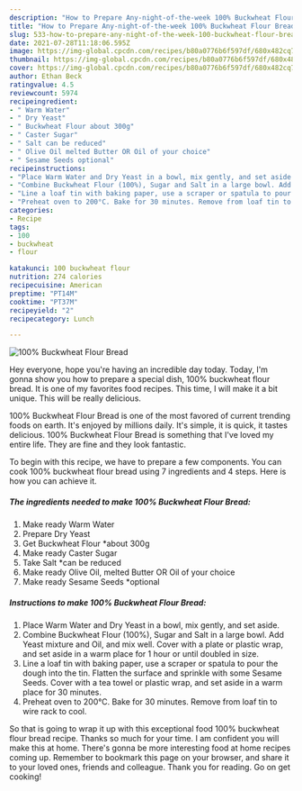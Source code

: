 ```yaml
---
description: "How to Prepare Any-night-of-the-week 100% Buckwheat Flour Bread"
title: "How to Prepare Any-night-of-the-week 100% Buckwheat Flour Bread"
slug: 533-how-to-prepare-any-night-of-the-week-100-buckwheat-flour-bread
date: 2021-07-28T11:18:06.595Z
image: https://img-global.cpcdn.com/recipes/b80a0776b6f597df/680x482cq70/100-buckwheat-flour-bread-recipe-main-photo.jpg
thumbnail: https://img-global.cpcdn.com/recipes/b80a0776b6f597df/680x482cq70/100-buckwheat-flour-bread-recipe-main-photo.jpg
cover: https://img-global.cpcdn.com/recipes/b80a0776b6f597df/680x482cq70/100-buckwheat-flour-bread-recipe-main-photo.jpg
author: Ethan Beck
ratingvalue: 4.5
reviewcount: 5974
recipeingredient:
- " Warm Water"
- " Dry Yeast"
- " Buckwheat Flour about 300g"
- " Caster Sugar"
- " Salt can be reduced"
- " Olive Oil melted Butter OR Oil of your choice"
- " Sesame Seeds optional"
recipeinstructions:
- "Place Warm Water and Dry Yeast in a bowl, mix gently, and set aside."
- "Combine Buckwheat Flour (100%), Sugar and Salt in a large bowl. Add Yeast mixture and Oil, and mix well. Cover with a plate or plastic wrap, and set aside in a warm place for 1 hour or until doubled in size."
- "Line a loaf tin with baking paper, use a scraper or spatula to pour the dough into the tin. Flatten the surface and sprinkle with some Sesame Seeds. Cover with a tea towel or plastic wrap, and set aside in a warm place for 30 minutes."
- "Preheat oven to 200°C. Bake for 30 minutes. Remove from loaf tin to wire rack to cool."
categories:
- Recipe
tags:
- 100
- buckwheat
- flour

katakunci: 100 buckwheat flour 
nutrition: 274 calories
recipecuisine: American
preptime: "PT14M"
cooktime: "PT37M"
recipeyield: "2"
recipecategory: Lunch

---
```



![100% Buckwheat Flour Bread](https://img-global.cpcdn.com/recipes/b80a0776b6f597df/680x482cq70/100-buckwheat-flour-bread-recipe-main-photo.jpg)

Hey everyone, hope you're having an incredible day today. Today, I'm gonna show you how to prepare a special dish, 100% buckwheat flour bread. It is one of my favorites food recipes. This time, I will make it a bit unique. This will be really delicious.



100% Buckwheat Flour Bread is one of the most favored of current trending foods on earth. It's enjoyed by millions daily. It's simple, it is quick, it tastes delicious. 100% Buckwheat Flour Bread is something that I've loved my entire life. They are fine and they look fantastic.


To begin with this recipe, we have to prepare a few components. You can cook 100% buckwheat flour bread using 7 ingredients and 4 steps. Here is how you can achieve it.

<!--inarticleads1-->

##### The ingredients needed to make 100% Buckwheat Flour Bread:

1. Make ready  Warm Water
1. Prepare  Dry Yeast
1. Get  Buckwheat Flour *about 300g
1. Make ready  Caster Sugar
1. Take  Salt *can be reduced
1. Make ready  Olive Oil, melted Butter OR Oil of your choice
1. Make ready  Sesame Seeds *optional




<!--inarticleads2-->

##### Instructions to make 100% Buckwheat Flour Bread:

1. Place Warm Water and Dry Yeast in a bowl, mix gently, and set aside.
1. Combine Buckwheat Flour (100%), Sugar and Salt in a large bowl. Add Yeast mixture and Oil, and mix well. Cover with a plate or plastic wrap, and set aside in a warm place for 1 hour or until doubled in size.
1. Line a loaf tin with baking paper, use a scraper or spatula to pour the dough into the tin. Flatten the surface and sprinkle with some Sesame Seeds. Cover with a tea towel or plastic wrap, and set aside in a warm place for 30 minutes.
1. Preheat oven to 200°C. Bake for 30 minutes. Remove from loaf tin to wire rack to cool.




So that is going to wrap it up with this exceptional food 100% buckwheat flour bread recipe. Thanks so much for your time. I am confident you will make this at home. There's gonna be more interesting food at home recipes coming up. Remember to bookmark this page on your browser, and share it to your loved ones, friends and colleague. Thank you for reading. Go on get cooking!
